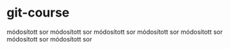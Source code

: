 # git-course

módosított sor
módosított sor
módosított sor
módosított sor
módosított sor
módosított sor
módosított sor